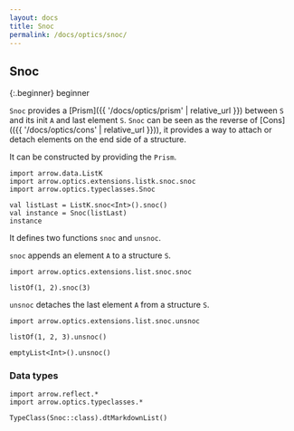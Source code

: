 ```yaml
---
layout: docs
title: Snoc
permalink: /docs/optics/snoc/
---
```


## Snoc

{:.beginner}
beginner

`Snoc` provides a [Prism]({{ '/docs/optics/prism' | relative_url }}) between `S` and its init `A` and last element `S`.
`Snoc` can be seen as the reverse of [Cons](({{ '/docs/optics/cons' | relative_url }})), it provides a way to attach or detach elements on the end side of a structure.

It can be constructed by providing the `Prism`.

```kotlin:ank
import arrow.data.ListK
import arrow.optics.extensions.listk.snoc.snoc
import arrow.optics.typeclasses.Snoc

val listLast = ListK.snoc<Int>().snoc()
val instance = Snoc(listLast)
instance
```

It defines two functions `snoc` and `unsnoc`.

`snoc` appends an element `A` to a structure `S`.

```kotlin:ank
import arrow.optics.extensions.list.snoc.snoc

listOf(1, 2).snoc(3)
```

`unsnoc` detaches the last element `A` from a structure `S`.

```kotlin:ank
import arrow.optics.extensions.list.snoc.unsnoc

listOf(1, 2, 3).unsnoc()
```
```kotlin:ank
emptyList<Int>().unsnoc()
```

### Data types

```kotlin:ank:replace
import arrow.reflect.*
import arrow.optics.typeclasses.*

TypeClass(Snoc::class).dtMarkdownList()
```
